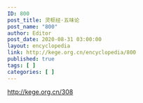 ```yaml
---
ID: 800
post_title: 灵枢经·五味论
post_name: "800"
author: Editor
post_date: 2020-08-31 03:00:00
layout: encyclopedia
link: http://kege.org.cn/encyclopedia/800
published: true
tags: [ ]
categories: [ ]
---
```

http://kege.org.cn/308